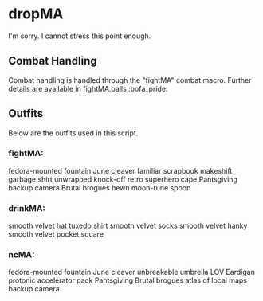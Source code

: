 # dropMA
I'm sorry. I cannot stress this point enough.

## Combat Handling
Combat handling is handled through the "fightMA" combat macro. Further details are available in fightMA.balls :bofa_pride:

## Outfits
Below are the outfits used in this script.

### fightMA:
fedora-mounted fountain
June cleaver
familiar scrapbook
makeshift garbage shirt
unwrapped knock-off retro superhero cape
Pantsgiving
backup camera
Brutal brogues
hewn moon-rune spoon

### drinkMA:
smooth velvet hat
tuxedo shirt
smooth velvet socks
smooth velvet hanky
smooth velvet pocket square

### ncMA:
fedora-mounted fountain
June cleaver
unbreakable umbrella
LOV Eardigan
protonic accelerator pack
Pantsgiving
Brutal brogues
atlas of local maps
backup camera

